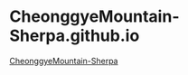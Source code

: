 # CheonggyeMountain-Sherpa.github.io

[CheonggyeMountain-Sherpa](https://CheonggyeMountain-Sherpa.github.io)
